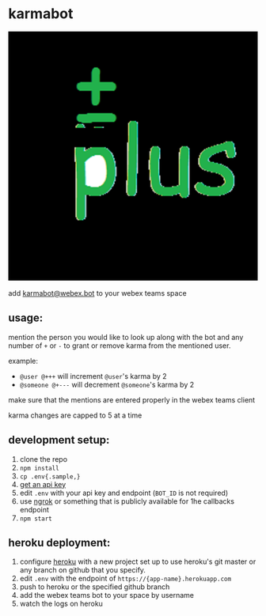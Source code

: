 # karmabot

![](avatar.png)

add karmabot@webex.bot to your webex teams space

## usage: 

mention the person you would like to look up along with the bot and any number of `+` or `-` to grant or remove karma from the mentioned user.

example: 

* `@user @+++` will increment `@user`'s karma by 2
* `@someone @+---` will decrement `@someone`'s karma by 2

make sure that the mentions are entered properly in the webex teams client

karma changes are capped to 5 at a time

## development setup:

1. clone the repo
1. `npm install`
1. `cp .env{.sample,}`
1. [get an api key](https://developer.webex.com/add-bot.html)
1. edit `.env` with your api key and endpoint (`BOT_ID` is not required)
1. use [ngrok](https://ngrok.com) or something that is publicly available for 1he callbacks endpoint
1. `npm start`

## heroku deployment:

1. configure [heroku](https://dashboard.heroku.com) with a new project set up to use heroku's git master or any branch on github that you specify.
1. edit `.env` with the endpoint of `https://{app-name}.herokuapp.com`
1. push to heroku or the specified github branch
1. add the webex teams bot to your space by username 
1. watch the logs on heroku
